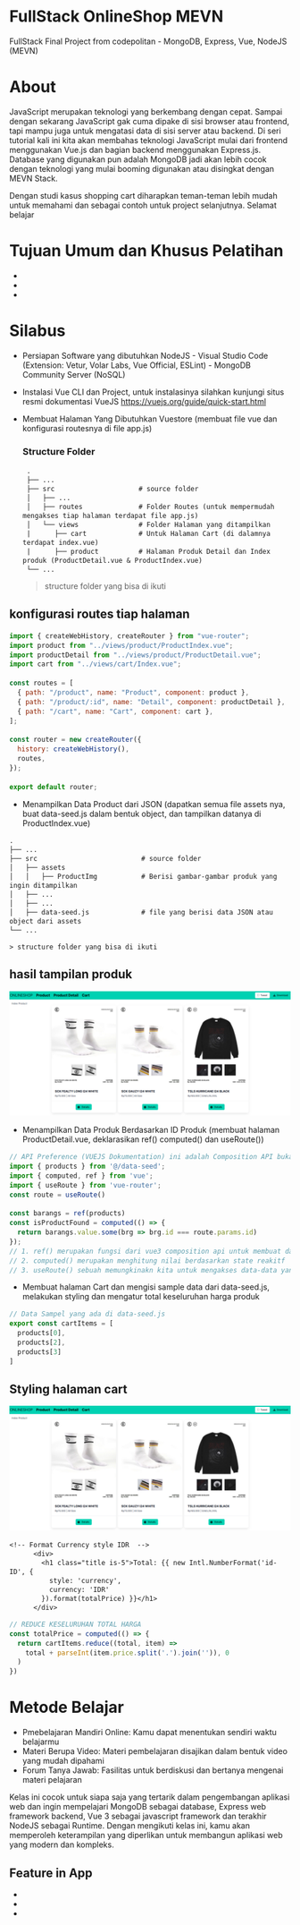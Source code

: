 # FullStack OnlineShop MEVN

FullStack Final Project from codepolitan - MongoDB, Express, Vue, NodeJS (MEVN)

# About

JavaScript merupakan teknologi yang berkembang dengan cepat. Sampai dengan sekarang JavaScript gak cuma dipake di sisi browser atau frontend, tapi mampu juga untuk mengatasi data di sisi server atau backend. Di seri tutorial kali ini kita akan membahas teknologi JavaScript mulai dari frontend menggunakan Vue.js dan bagian backend menggunakan Express.js. Database yang digunakan pun adalah MongoDB jadi akan lebih cocok dengan teknologi yang mulai booming digunakan atau disingkat dengan MEVN Stack.

Dengan studi kasus shopping cart diharapkan teman-teman lebih mudah untuk memahami dan sebagai contoh untuk project selanjutnya. Selamat belajar

# Tujuan Umum dan Khusus Pelatihan

-
-
-


# Silabus

- Persiapan Software yang dibutuhkan NodeJS - Visual Studio Code (Extension: Vetur, Volar Labs, Vue Official, ESLint) - MongoDB Community Server (NoSQL) 
- Instalasi Vue CLI dan Project, untuk instalasinya silahkan kunjungi situs resmi dokumentasi VueJS https://vuejs.org/guide/quick-start.html
- Membuat Halaman Yang Dibutuhkan Vuestore (membuat file vue dan konfigurasi routesnya di file app.js)

   ### Structure Folder
   ```
    .
    ├── ...
    ├── src                     # source folder
    │   ├── ...         
    │   ├── routes              # Folder Routes (untuk mempermudah mengakses tiap halaman terdapat file app.js)
    │   └── views               # Folder Halaman yang ditampilkan
    |      ├── cart             # Untuk Halaman Cart (di dalamnya terdapat index.vue)
    |      ├── product          # Halaman Produk Detail dan Index produk (ProductDetail.vue & ProductIndex.vue)
    └── ...
  ```
  > structure folder yang bisa di ikuti

## konfigurasi routes tiap halaman
```javascript
import { createWebHistory, createRouter } from "vue-router";
import product from "../views/product/ProductIndex.vue";
import productDetail from "../views/product/ProductDetail.vue";
import cart from "../views/cart/Index.vue";

const routes = [
  { path: "/product", name: "Product", component: product },
  { path: "/product/:id", name: "Detail", component: productDetail },
  { path: "/cart", name: "Cart", component: cart },
];

const router = new createRouter({
  history: createWebHistory(),
  routes,
});

export default router;
```

- Menampilkan Data Product dari JSON (dapatkan semua file assets nya, buat data-seed.js dalam bentuk object, dan tampilkan datanya di ProductIndex.vue)

 ```   
.
├── ...
├── src                          # source folder
│   ├── assets         
│   │   ├── ProductImg           # Berisi gambar-gambar produk yang ingin ditampilkan
│   ├── ...
│   ├── ...
│   ├── data-seed.js             # file yang berisi data JSON atau object dari assets
└── ...
```
    > structure folder yang bisa di ikuti


## hasil tampilan produk
![produk](public/readmeImg/ss1.png)

- Menampilkan Data Produk Berdasarkan ID Produk (membuat halaman ProductDetail.vue, deklarasikan ref() computed() dan useRoute())
```javascript
// API Preference (VUEJS Dokumentation) ini adalah Composition API bukan Option API 
import { products } from '@/data-seed';
import { computed, ref } from 'vue';
import { useRoute } from 'vue-router';
const route = useRoute()

const barangs = ref(products)
const isProductFound = computed(() => {
  return barangs.value.some(brg => brg.id === route.params.id)
});
// 1. ref() merupakan fungsi dari vue3 composition api untuk membuat data REAKTIVE yang menyimpan nilai primitif atau object
// 2. computed() merupakan menghitung nilai berdasarkan state reakitf
// 3. useRoute() sebuah memungkinakn kita untuk mengakses data-data yang terkait dengan URL yang sedang dikunjungi oleh penggune.
```

- Membuat halaman Cart dan mengisi sample data dari data-seed.js, melakukan styling dan mengatur total keseluruhan harga produk

```js
// Data Sampel yang ada di data-seed.js
export const cartItems = [
  products[0],
  products[2],
  products[3]
]
```
## Styling halaman cart 
![produk](public/readmeImg/ss1.png)

```vue
<!-- Format Currency style IDR  -->
      <div>
        <h1 class="title is-5">Total: {{ new Intl.NumberFormat('id-ID', {
          style: 'currency',
          currency: 'IDR'
        }).format(totalPrice) }}</h1>
      </div>
```

```js
// REDUCE KESELURUHAN TOTAL HARGA
const totalPrice = computed(() => {
  return cartItems.reduce((total, item) =>
    total + parseInt(item.price.split('.').join('')), 0
  )
})
```



# Metode Belajar

- Pmebelajaran Mandiri Online: Kamu dapat menentukan sendiri waktu belajarmu
- Materi Berupa Video: Materi pembelajaran disajikan dalam bentuk video yang mudah dipahami
- Forum Tanya Jawab: Fasilitas untuk berdiskusi dan bertanya mengenai materi pelajaran

Kelas ini cocok untuk siapa saja yang tertarik dalam pengembangan aplikasi web dan ingin mempelajari MongoDB sebagai database, Express web framework backend, Vue 3 sebagai javascript framework dan terakhir NodeJS sebagai Runtime. Dengan mengikuti kelas ini, kamu akan memperoleh keterampilan yang diperlikan untuk membangun aplikasi web yang modern dan kompleks.

## Feature in App

-
-
-
